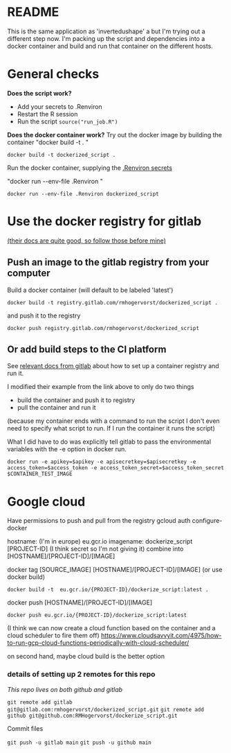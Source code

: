# README


This is the same application as 'invertedushape' a but I'm trying out a different step now. I'm packing up the script and dependencies into a docker
container and build and run that container on the different hosts.


# General checks
**Does the script work?**

- Add your secrets to .Renviron
- Restart the R session
- Run the script `source("run_job.R")`

**Does the docker container work?**
Try out the docker image by building the container 
"docker build -t <name> . "

`docker build -t dockerized_script .`

Run the docker container, supplying the [.Renviron secrets](https://notes.rmhogervorst.nl/post/2020/09/23/passing-cmd-line-arguments-to-your-rocker-container/)

"docker run --env-file .Renviron <name>"

`docker run --env-file .Renviron dockerized_script`


# Use the docker registry for gitlab
[(their docs are quite good, so follow those before mine)](https://docs.gitlab.com/ee/ci/yaml/README.html)

## Push an image to the gitlab registry from your computer
Build a docker container (will default to be labeled 'latest')

`docker build -t registry.gitlab.com/rmhogervorst/dockerized_script .`

and push it to the registry 

`docker push registry.gitlab.com/rmhogervorst/dockerized_script`

## Or add build steps to the CI platform
See [relevant docs from gitlab](https://gitlab.com/help/user/packages/container_registry/index#container-registry-examples-with-gitlab-cicd) about how to set up a container registry
and run it.

I modified their example from the link above to only do two things

- build the container and push it to registry
- pull the container and run it

(because my container ends with a command to run the script I don't even need
to specify what script to run. If I run the container it runs the script)

What I did have to do was explicitly tell gitlab to pass the environmental variables with the -e option in docker run. 

`docker run -e apikey=$apikey -e apisecretkey=$apisecretkey -e access_token=$access_token -e access_token_secret=$access_token_secret $CONTAINER_TEST_IMAGE`


# Google cloud

Have permissions to push and pull from the registry
gcloud auth configure-docker

hostname: (I'm in europe) eu.gcr.io
imagename: dockerize_script
[PROJECT-ID] (I think secret so I'm not giving it) 
combine into
[HOSTNAME]/[PROJECT-ID]/[IMAGE]

docker tag [SOURCE_IMAGE] [HOSTNAME]/[PROJECT-ID]/[IMAGE]
(or use docker build)

`docker build -t  eu.gcr.io/{PROJECT-ID}/dockerize_script:latest .`

docker push [HOSTNAME]/[PROJECT-ID]/[IMAGE]

`docker push eu.gcr.io/{PROJECT-ID}/dockerize_script:latest`

(I think we can now create a cloud function based on the container and 
a cloud scheduler to fire them off) https://www.cloudsavvyit.com/4975/how-to-run-gcp-cloud-functions-periodically-with-cloud-scheduler/

on second hand, maybe cloud build is the better option


### details of setting up 2 remotes for this repo
*This repo lives on both github and gitlab*

`git remote add gitlab git@gitlab.com:rmhogervorst/dockerized_script.git`
`git remote add github git@github.com:RMHogervorst/dockerize_script.git`

Commit files

`git push -u gitlab main`
`git push -u github main`

